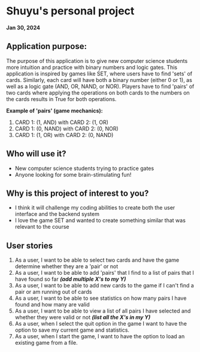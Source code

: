 # Shuyu's personal project
**Jan 30, 2024**

## Application purpose:
The purpose of this application is to give new computer science 
students more intuition and practice with binary numbers and 
logic gates. This application is inspired by games like SET, 
where users have to find 'sets' of cards. Similarly, each 
card will have both a binary number (either 0 or 1), as well
as a logic gate (AND, OR, NAND, or NOR). Players have to find
'pairs' of two cards where applying the operations on both cards to the 
numbers on the cards results in True for both operations.

**Example of 'pairs' (game mechanics):**
1. CARD 1: (1, AND) with CARD 2: (1, OR)
2. CARD 1: (0, NAND) with CARD 2: (0, NOR)
3. CARD 1: (1, OR) with CARD 2: (0, NAND)

## Who will use it?
- New computer science students trying to practice gates
- Anyone looking for some brain-stimulating fun!

## Why is this project of interest to you?
- I think it will challenge my coding abilities to create 
both the user interface and the backend system
- I love the game SET and wanted to create something similar 
that was relevant to the course

## User stories
1. As a user, I want to be able to select two cards and have
the game determine whether they are a 'pair' or not 
2. As a user, I want to be able to add 'pairs' that I find 
to a list of pairs that I have found so far ***(add multiple
X's to my Y)***
3. As a user, I want to be able to add new cards to the game
if I can't find a pair or am running out of cards
4. As a user, I want to be able to see statistics on how many
pairs I have found and how many are valid
5. As a user, I want to be able to view a list of all pairs
I have selected and whether they were valid or not ***(list all
the X's in my Y)***
6. As a user, when I select the quit option in the game I
want to have the option to save my current game and statistics.
7. As a user, when I start the game, I want to have the option
to load an existing game from a file.